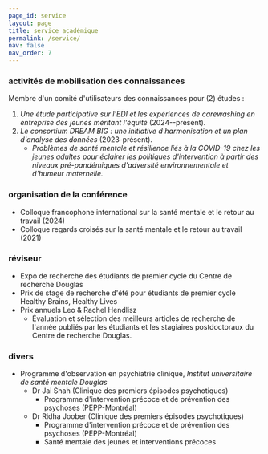 ```yaml
---
page_id: service
layout: page
title: service académique
permalink: /service/
nav: false
nav_order: 7
---
```


### activités de mobilisation des connaissances

Membre d'un comité d'utilisateurs des connaissances pour (2) études :

1. _Une étude participative sur l'EDI et les expériences de carewashing en entreprise des jeunes méritant l'équité_ (2024--présent).
2. _Le consortium DREAM BIG : une initiative d'harmonisation et un plan d'analyse des données_ (2023-présent).
   - _Problèmes de santé mentale et résilience liés à la COVID-19 chez les jeunes adultes pour éclairer les politiques d'intervention à partir des niveaux pré-pandémiques d'adversité environnementale et d'humeur maternelle._

### organisation de la conférence

- Colloque francophone international sur la santé mentale et le retour au travail (2024)
- Colloque regards croisés sur la santé mentale et le retour au travail (2021)

### réviseur

- Expo de recherche des étudiants de premier cycle du Centre de recherche Douglas
- Prix de stage de recherche d'été pour étudiants de premier cycle Healthy Brains, Healthy Lives
- Prix annuels Leo & Rachel Hendlisz
  - Évaluation et sélection des meilleurs articles de recherche de l'année publiés par les étudiants et les stagiaires postdoctoraux du Centre de recherche Douglas.

### divers

- Programme d'observation en psychiatrie clinique, _Institut universitaire de santé mentale Douglas_
  - Dr Jai Shah (Clinique des premiers épisodes psychotiques)
    - Programme d'intervention précoce et de prévention des psychoses (PEPP-Montréal)
  - Dr Ridha Joober (Clinique des premiers épisodes psychotiques)
    - Programme d'intervention précoce et de prévention des psychoses (PEPP-Montréal)
    - Santé mentale des jeunes et interventions précoces
